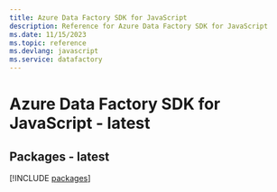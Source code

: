 ```yaml
---
title: Azure Data Factory SDK for JavaScript
description: Reference for Azure Data Factory SDK for JavaScript
ms.date: 11/15/2023
ms.topic: reference
ms.devlang: javascript
ms.service: datafactory
---
```

# Azure Data Factory SDK for JavaScript - latest
## Packages - latest
[!INCLUDE [packages](data-factory-index.md)]
